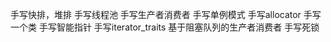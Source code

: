  手写快排，堆排
 手写线程池
 手写生产者消费者
 手写单例模式
 手写allocator
 手写一个类
 手写智能指针
 手写iterator_traits
 基于阻塞队列的生产者消费者
 手写死锁